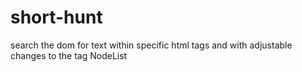# short-hunt
search the dom for text within specific html tags and with adjustable changes to the tag NodeList
